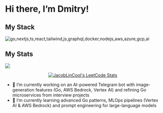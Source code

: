 # Hi there, I’m Dmitry!


## My Stack
<img src="https://skillicons.dev/icons?i=go,nextjs,ts,react,tailwind,js,graphql,docker,nodejs,aws,azure,gcp,ai" alt="go,nextjs,ts,react,tailwind,js,graphql,docker,nodejs,aws,azure,gcp,ai" />

## My Stats
<img src="https://github-readme-stats.vercel.app/api/top-langs/?username=DmitryMA&layout=compact&count_private=true" />
<p align="center">
  <a href="https://github.com/JacobLinCool/LeetCode-Stats-Card" target="_blank">
    <img title="JacobLinCool's LeetCode Stats" alt="JacobLinCool's LeetCode Stats" src="https://leetcard.jacoblin.cool/JacobLinCool?theme=unicorn&font=Paprika&ext=activity" />
  </a>
</p>

- 🔭 I’m currently working on an AI-powered Telegram bot with image-generation features (Go, AWS Bedrock, Vertex AI) and refining Go microservices from interview projects  
- 🌱 I’m currently learning advanced Go patterns, MLOps pipelines (Vertex AI & AWS Bedrock) and prompt engineering for large-language models
